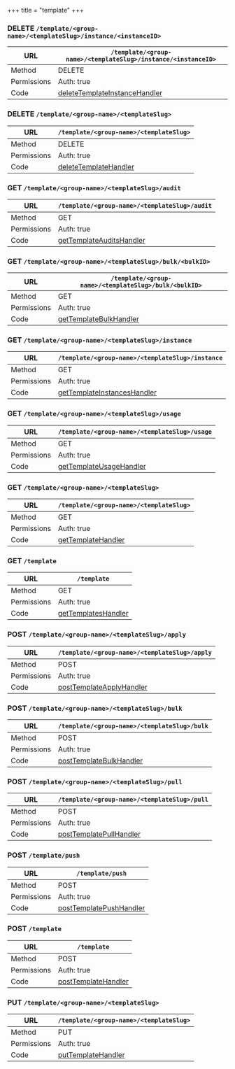 +++
title = "template"
+++


### DELETE `/template/<group-name>/<templateSlug>/instance/<instanceID>`

URL         | **`/template/<group-name>/<templateSlug>/instance/<instanceID>`**
----------- |----------
Method      | DELETE     
Permissions |  Auth: true
Code        | [deleteTemplateInstanceHandler](https://github.com/ovh/cds/search?q=%22func+%28api+*API%29+deleteTemplateInstanceHandler%22)
    









### DELETE `/template/<group-name>/<templateSlug>`

URL         | **`/template/<group-name>/<templateSlug>`**
----------- |----------
Method      | DELETE     
Permissions |  Auth: true
Code        | [deleteTemplateHandler](https://github.com/ovh/cds/search?q=%22func+%28api+*API%29+deleteTemplateHandler%22)
    









### GET `/template/<group-name>/<templateSlug>/audit`

URL         | **`/template/<group-name>/<templateSlug>/audit`**
----------- |----------
Method      | GET     
Permissions |  Auth: true
Code        | [getTemplateAuditsHandler](https://github.com/ovh/cds/search?q=%22func+%28api+*API%29+getTemplateAuditsHandler%22)
    









### GET `/template/<group-name>/<templateSlug>/bulk/<bulkID>`

URL         | **`/template/<group-name>/<templateSlug>/bulk/<bulkID>`**
----------- |----------
Method      | GET     
Permissions |  Auth: true
Code        | [getTemplateBulkHandler](https://github.com/ovh/cds/search?q=%22func+%28api+*API%29+getTemplateBulkHandler%22)
    









### GET `/template/<group-name>/<templateSlug>/instance`

URL         | **`/template/<group-name>/<templateSlug>/instance`**
----------- |----------
Method      | GET     
Permissions |  Auth: true
Code        | [getTemplateInstancesHandler](https://github.com/ovh/cds/search?q=%22func+%28api+*API%29+getTemplateInstancesHandler%22)
    









### GET `/template/<group-name>/<templateSlug>/usage`

URL         | **`/template/<group-name>/<templateSlug>/usage`**
----------- |----------
Method      | GET     
Permissions |  Auth: true
Code        | [getTemplateUsageHandler](https://github.com/ovh/cds/search?q=%22func+%28api+*API%29+getTemplateUsageHandler%22)
    









### GET `/template/<group-name>/<templateSlug>`

URL         | **`/template/<group-name>/<templateSlug>`**
----------- |----------
Method      | GET     
Permissions |  Auth: true
Code        | [getTemplateHandler](https://github.com/ovh/cds/search?q=%22func+%28api+*API%29+getTemplateHandler%22)
    









### GET `/template`

URL         | **`/template`**
----------- |----------
Method      | GET     
Permissions |  Auth: true
Code        | [getTemplatesHandler](https://github.com/ovh/cds/search?q=%22func+%28api+*API%29+getTemplatesHandler%22)
    









### POST `/template/<group-name>/<templateSlug>/apply`

URL         | **`/template/<group-name>/<templateSlug>/apply`**
----------- |----------
Method      | POST     
Permissions |  Auth: true
Code        | [postTemplateApplyHandler](https://github.com/ovh/cds/search?q=%22func+%28api+*API%29+postTemplateApplyHandler%22)
    









### POST `/template/<group-name>/<templateSlug>/bulk`

URL         | **`/template/<group-name>/<templateSlug>/bulk`**
----------- |----------
Method      | POST     
Permissions |  Auth: true
Code        | [postTemplateBulkHandler](https://github.com/ovh/cds/search?q=%22func+%28api+*API%29+postTemplateBulkHandler%22)
    









### POST `/template/<group-name>/<templateSlug>/pull`

URL         | **`/template/<group-name>/<templateSlug>/pull`**
----------- |----------
Method      | POST     
Permissions |  Auth: true
Code        | [postTemplatePullHandler](https://github.com/ovh/cds/search?q=%22func+%28api+*API%29+postTemplatePullHandler%22)
    









### POST `/template/push`

URL         | **`/template/push`**
----------- |----------
Method      | POST     
Permissions |  Auth: true
Code        | [postTemplatePushHandler](https://github.com/ovh/cds/search?q=%22func+%28api+*API%29+postTemplatePushHandler%22)
    









### POST `/template`

URL         | **`/template`**
----------- |----------
Method      | POST     
Permissions |  Auth: true
Code        | [postTemplateHandler](https://github.com/ovh/cds/search?q=%22func+%28api+*API%29+postTemplateHandler%22)
    









### PUT `/template/<group-name>/<templateSlug>`

URL         | **`/template/<group-name>/<templateSlug>`**
----------- |----------
Method      | PUT     
Permissions |  Auth: true
Code        | [putTemplateHandler](https://github.com/ovh/cds/search?q=%22func+%28api+*API%29+putTemplateHandler%22)
    









